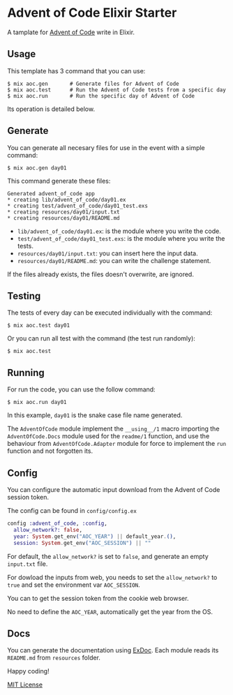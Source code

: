 # Advent of Code Elixir Starter

<!-- MDOC !-->

A tamplate for [Advent of Code](https://adventofcode.com) write in Elixir.

## Usage

This template has 3 command that you can use:

    $ mix aoc.gen       # Generate files for Advent of Code
    $ mix aoc.test      # Run the Advent of Code tests from a specific day
    $ mix aoc.run       # Run the specific day of Advent of Code

Its operation is detailed below.

## Generate

You can generate all necesary files for use in the event with a simple
command:

    $ mix aoc.gen day01

This command generate these files:

    Generated advent_of_code app
    * creating lib/advent_of_code/day01.ex
    * creating test/advent_of_code/day01_test.exs
    * creating resources/day01/input.txt
    * creating resources/day01/README.md

- `lib/advent_of_code/day01.ex`: is the module where you write the code.
- `test/advent_of_code/day01_test.exs`: is the module where you write the tests.
- `resources/day01/input.txt`: you can insert here the input data.
- `resources/day01/README.md`: you can write the challenge statement.

If the files already exists, the files doesn't overwrite, are ignored.

## Testing

The tests of every day can be executed individually with the command:

    $ mix aoc.test day01

Or you can run all test with the command (the test run randomly):

    $ mix aoc.test

## Running

For run the code, you can use the follow command:

    $ mix aoc.run day01

In this example, `day01` is the snake case file name generated.

The `AdventOfCode` module implement the `__using__/1` macro importing the
`AdventOfCode.Docs` module used for the `readme/1` function, and use the
behaviour from `AdventOfCode.Adapter` module for force to implement the `run`
function and not forgotten its.

## Config

You can configure the automatic input download from the Advent of Code
session token.

The config can be found in `config/config.ex`

```elixir
config :advent_of_code, :config,
  allow_network?: false,
  year: System.get_env("AOC_YEAR") || default_year.(),
  session: System.get_env("AOC_SESSION") || ""
```

For default, the `allow_network?` is set to `false`, and generate an
empty `input.txt` file.

For dowload the inputs from web, you needs to set the `allow_network?` to `true`
and set the environment var `AOC_SESSION`.

You can to get the session token from the cookie web browser.

No need to define the `AOC_YEAR`, automatically get the year from the OS.

## Docs

You can generate the documentation using [ExDoc](https://github.com/elixir-lang/ex_doc).
Each module reads its `README.md` from `resources` folder.

Happy coding!

[MIT License](LICENSE)
